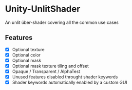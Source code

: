 # Unity-UnlitShader
An unlit über-shader covering all the common use cases

## Features
- [x] Optional texture 
- [x] Optional color
- [x] Optional mask
- [x] Optional mask texture tiling and offset
- [x] Opaque / Transparent / AlphaTest
- [x] Unused features disabled throught shader keywords
- [x] Shader keywords automatically enabled by a custom GUI
